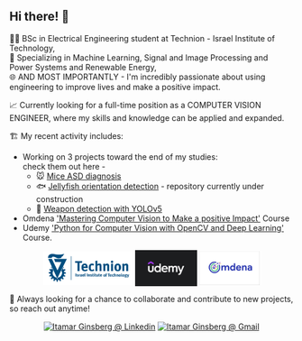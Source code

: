 ## Hi there! 👋

👨‍🎓 BSc in Electrical Engineering student at Technion - Israel Institute of Technology,  
🤖 Specializing in Machine Learning, Signal and Image Processing and Power Systems and Renewable Energy,  
🌐 AND MOST IMPORTANTLY - I'm incredibly passionate about using engineering to improve lives and make a positive impact.

📈 Currently looking for a full-time position as a COMPUTER VISION ENGINEER, where my skills and knowledge can be applied and expanded.  

🏗️ My recent activity includes: 
- Working on 3 projects toward the end of my studies:  
check them out here - 
  - 🐭 [Mice ASD diagnosis](https://github.com/etgins/Mice_ASD_Diagnosis) 
  - 🐟 [Jellyfish orientation detection](https://github.com/etgins/jellyfish_orientation) - repository currently under construction
  - 🔫 [Weapon detection with YOLOv5](https://github.com/etgins/weapon_detection_with_transfer_learning)
- Omdena ['Mastering Computer Vision to Make a positive Impact'](https://omdena.com/course/mastering-computer-vision-to-make-an-impact-real-world-case-study/) Course
- Udemy ['Python for Computer Vision with OpenCV and Deep Learning'](https://www.udemy.com/course/python-for-computer-vision-with-opencv-and-deep-learning/) Course.

<p align="center">
<a href="https://ece.technion.ac.il/" target="blank"><img align="center" src="Technion.jpg" alt="Technion" height="60"  /></a>
  <a href="https://www.udemy.com/" target="blank"><img align="center" src="udemy.jpg" alt="Udemy" height="64" /></a>
  <a href="https://omdena.com/" target="blank"><img align="center" src="omdena.png" alt="Omdena" height="60"  /></a>



🤝 Always looking for a chance to collaborate and contribute to new projects, so reach out anytime!
<p align="center">
<a href="https://www.linkedin.com/in/itamar-ginsberg/" target="blank"><img align="center" src="https://upload.wikimedia.org/wikipedia/commons/c/ca/LinkedIn_logo_initials.png" alt="Itamar Ginsberg @ Linkedin" height="36"  /></a>
  <a href="mailto:itamar.gins@gmail.com" target="blank"><img align="center" src="https://logos-world.net/wp-content/uploads/2020/11/Gmail-Logo.png" alt="Itamar Ginsberg @ Gmail" height="30" /></a>
  
  <!--
**etgins/etgins** is a ✨ _special_ ✨ repository because its `README.md` (this file) appears on your GitHub profile.

Here are some ideas to get you started:

- 🔭 I’m currently working on ...
- 🌱 I’m currently learning ...
- 👯 I’m looking to collaborate on ...
- 🤔 I’m looking for help with ...
- 💬 Ask me about ...
- 📫 How to reach me: ...
- 😄 Pronouns: ...
- ⚡ Fun fact: ...
-->
